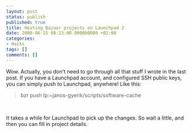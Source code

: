 ```yaml
---
layout: post
status: publish
published: true
title: Hosting Bazaar projects on Launchpad 2
date: 2008-06-15 08:23:00.000000000 +02:00
categories:
- Hacks
tags: []
comments: []
---
```

Wow. Actually, you don't need to go through all that stuff I wrote in the last post. If you have a Launchpad account, and configured SSH public keys, you can simply push to Launchpad, anywhere! Like this:

<blockquote>bzr push lp:~janos-gyerik/scripts/software-cache</blockquote><br />

It takes a while for Launchpad to pick up the changes. So wait a little, and then you can fill in project details.
